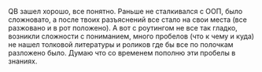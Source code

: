 QB зашел хорошо, все понятно. Раньше не сталкивался с ООП, было сложновато, а после твоих разъяснений все стало на свои места (все разжовано и в рот положено). А вот с роутингом не все так гладко, возникли сложности с пониманием, много пробелов (что к чему и куда) не нашел толковой литературы и роликов где бы все по полочкам разложено было. Думаю что со временем пополню эти пробелы в знаниях.
